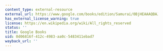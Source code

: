 ```yaml
---
content_type: external-resource
external_url: https://www.google.com/books/edition/Samurai/0BjHEAAAQBAJ?hl=en&gbpv=1
has_external_license_warning: true
license: https://en.wikipedia.org/wiki/All_rights_reserved
status: ''
title: Google Books
uid: 0d06816f-412c-4983-aa0c-5483411ebad7
wayback_url: ''
---
```

